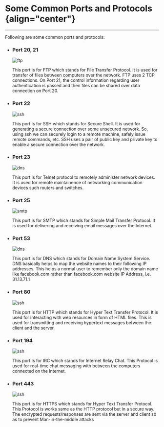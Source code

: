 Some Common Ports and Protocols {align="center"}
===============================

* * * * *

Following are some common ports and protocols:

-   ### Port 20, 21

    ![ftp](https://blog.ipswitch.com/hs-fs/hubfs/ftp-diagram.png?width=750&height=378&name=ftp-diagram.png)

    This port is for FTP which stands for File Transfer Protocol. It is
    used for transfer of files between computers over the network. FTP
    uses 2 TCP connections. On Port 21, the control information
    regarding user authentication is passed and then files can be shared
    over data connection on Port 20.

-   ### Port 22

    ![ssh](https://www.ssh.com/hubfs/Imported_Blog_Media/SSH_simplified_protocol_diagram-2.png)

    This port is for SSH which stands for Secure Shell. It is used for
    generating a secure connection over some unsecured network. So,
    using ssh we can securely login to a remote machine, safely issue
    remote commands, etc. SSH uses a pair of public key and private key
    to enable a secure connection over the network.

-   ### Port 23

    ![dns](https://networkinterview.com/wp-content/uploads/2019/06/WHAT-IS-TELNET.jpg)

    This port is for Telnet protocol to remotely administer network
    devices. It is used for remote maintainence of networking
    communication devices such routers and switches.

-   ### Port 25

    ![smtp](https://cdn.educba.com/academy/wp-content/uploads/2019/07/smtp-protocol.png)

    This port is for SMTP which stands for Simple Mail Transfer
    Protocol. It is used for delivering and receiving email messages
    over the Internet.

-   ### Port 53

    ![dns](https://kinsta.com/wp-content/uploads/2018/05/what-is-dns.png)

    This port is for DNS which stands for Domain Name System Service.
    DNS basically helps to map the website names to their following IP
    addresses. This helps a normal user to remember only the domain name
    like facebook.com rather than facebook.com website IP Address, i.e.
    31.13.71.1

-   ### Port 80

    ![ssh](https://upload.wikimedia.org/wikipedia/commons/thumb/8/83/Internet1.svg/2000px-Internet1.svg.png)

    This port is for HTTP which stands for Hyper Text Transfer Protocol.
    It is used for interacting with web resources in form of HTML files.
    This is used for transmitting and receiving hypertext messages
    between the client and the server.

-   ### Port 194

    ![ssh](https://www.esds.co.in/blog/wp-content/uploads/2011/01/internet-relay-chat.jpg)

    This port is for IRC which stands for Internet Relay Chat. This
    Protocol is used for real-time chat messaging with between the
    computers connected on the Internet.

-   ### Port 443

    ![ssh](https://www.hallaminternet.com/assets/https.jpg)

    This port is for HTTPS which stands for Hyper Text Transfer
    Protocol. This Protocol is works same as the HTTP protocol but in a
    secure way. The encrypted requests/responses are sent via the server
    and client so as to prevent Man-in-the-middle attacks


